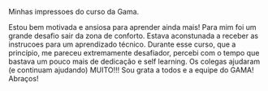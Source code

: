 Minhas impressoes do curso da Gama.

Estou bem motivada e ansiosa para aprender ainda mais!
Para mim foi um grande desafio sair da zona de conforto.
Estava aconstunada a receber as instrucoes para um aprendizado técnico.
Durante esse curso, que a princípio, me pareceu extremamente desafiador,
percebi com o tempo que bastava um pouco mais de dedicação e self learning.
Os colegas ajudaram (e continuam ajudando) MUITO!!!
Sou grata a todos e a equipe do GAMA!
Abraços!